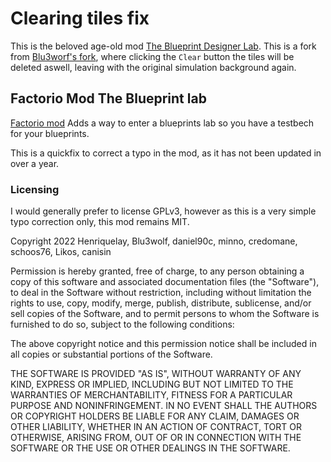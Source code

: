 # Clearing tiles fix

This is the beloved age-old mod 
[The Blueprint Designer Lab](https://mods.factorio.com/mod/BlueprintLab_design). This is a fork from [Blu3worf's fork](https://github.com/Blu3wolf/Blueprint-Lab), where clicking the `Clear` button the tiles will be deleted aswell, leaving with the original simulation background again.

## Factorio Mod The Blueprint lab
[Factorio mod](https://mods.factorio.com/mod/BlueprintLab_design)
Adds a way to enter a blueprints lab so you have a testbech for your blueprints.

This is a quickfix to correct a typo in the mod, as it has not been updated in over a year. 

### Licensing
I would generally prefer to license GPLv3, however as this is a very simple typo correction only, this mod remains MIT. 

Copyright 2022 Henriquelay, Blu3wolf, daniel90c, minno, credomane, schoos76, Likos, canisin

Permission is hereby granted, free of charge, to any person obtaining a copy of this software and associated documentation files (the "Software"), to deal in the Software without restriction, including without limitation the rights to use, copy, modify, merge, publish, distribute, sublicense, and/or sell copies of the Software, and to permit persons to whom the Software is furnished to do so, subject to the following conditions:

The above copyright notice and this permission notice shall be included in all copies or substantial portions of the Software.

THE SOFTWARE IS PROVIDED "AS IS", WITHOUT WARRANTY OF ANY KIND, EXPRESS OR IMPLIED, INCLUDING BUT NOT LIMITED TO THE WARRANTIES OF MERCHANTABILITY, FITNESS FOR A PARTICULAR PURPOSE AND NONINFRINGEMENT. IN NO EVENT SHALL THE AUTHORS OR COPYRIGHT HOLDERS BE LIABLE FOR ANY CLAIM, DAMAGES OR OTHER LIABILITY, WHETHER IN AN ACTION OF CONTRACT, TORT OR OTHERWISE, ARISING FROM, OUT OF OR IN CONNECTION WITH THE SOFTWARE OR THE USE OR OTHER DEALINGS IN THE SOFTWARE.
